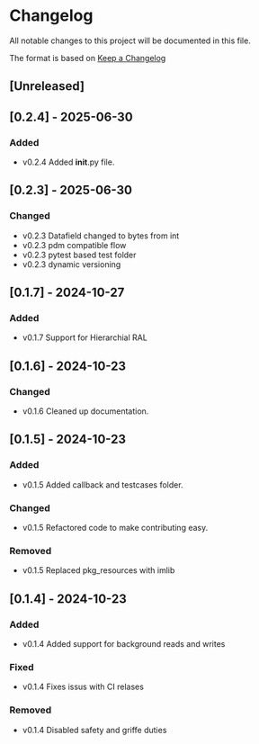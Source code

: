 # Changelog
All notable changes to this project will be documented in this file.

The format is based on [Keep a Changelog](http://keepachangelog.com/en/1.0.0/)

## [Unreleased]

## [0.2.4] - 2025-06-30
### Added
- v0.2.4 Added __init__.py file.
## [0.2.3] - 2025-06-30
### Changed
- v0.2.3 Datafield changed to bytes from int
- v0.2.3 pdm compatible flow
- v0.2.3 pytest based test folder
- v0.2.3 dynamic versioning

## [0.1.7] - 2024-10-27
### Added
- v0.1.7 Support for Hierarchial RAL

## [0.1.6] - 2024-10-23
### Changed
- v0.1.6 Cleaned up documentation.

## [0.1.5] - 2024-10-23
### Added
- v0.1.5 Added callback and testcases folder.

### Changed
- v0.1.5 Refactored code to make contributing easy.

### Removed
- v0.1.5 Replaced pkg_resources with imlib

## [0.1.4] - 2024-10-23

### Added
- v0.1.4 Added support for background reads and writes

### Fixed
- v0.1.4 Fixes issus with CI relases

### Removed
- v0.1.4 Disabled safety and griffe duties
